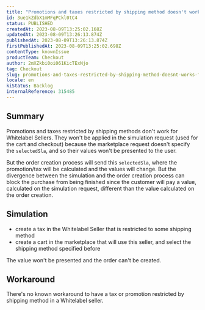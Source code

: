 ```yaml
---
title: "Promotions and taxes restricted by shipping method doesn't works for Whitelabel Sellers"
id: 3ue1kZdbX1mMFqPCkl0tC4
status: PUBLISHED
createdAt: 2023-08-09T13:25:02.168Z
updatedAt: 2023-08-09T13:26:13.874Z
publishedAt: 2023-08-09T13:26:13.874Z
firstPublishedAt: 2023-08-09T13:25:02.698Z
contentType: knownIssue
productTeam: Checkout
author: 2mXZkbi0oi061KicTExNjo
tag: Checkout
slug: promotions-and-taxes-restricted-by-shipping-method-doesnt-works-for-whitelabel-sellers
locale: en
kiStatus: Backlog
internalReference: 315485
---
```


## Summary


Promotions and taxes restricted by shipping methods don't work for Whitelabel Sellers. They won't be applied in the simulation request (used for the cart and checkout) because the marketplace request doesn't specify the `selectedSla`, and so their values won't be presented to the user.

But the order creation process will send this `selectedSla`, where the promotion/tax will be calculated and the values will change. But the divergence between the simulation and the order creation process can block the purchase from being finished since the customer will pay a value, calculated on the simulation request, different than the value calculated on the order creation.


##

## Simulation


- create a tax in the Whitelabel Seller that is restricted to some shipping method
- create a cart in the marketplace that will use this seller, and select the shipping method specified before

The value won't be presented and the order can't be created.


##

## Workaround


There's no known workaround to have a tax or promotion restricted by shipping method in a Whitelabel seller.

